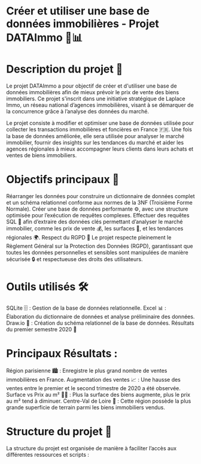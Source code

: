 # Créer et utiliser une base de données immobilières - Projet DATAImmo 🏡📊

# Description du projet 📝

Le projet DATAImmo a pour objectif de créer et d'utiliser une base de données immobilières afin de mieux prévoir le prix de vente des biens immobiliers. Ce projet s'inscrit dans une initiative stratégique de Laplace Immo, un réseau national d’agences immobilières, visant à se démarquer de la concurrence grâce à l’analyse des données du marché.

Le projet consiste à modifier et optimiser une base de données utilisée pour collecter les transactions immobilières et foncières en France 🇫🇷. Une fois la base de données améliorée, elle sera utilisée pour analyser le marché immobilier, fournir des insights sur les tendances du marché et aider les agences régionales à mieux accompagner leurs clients dans leurs achats et ventes de biens immobiliers.

# Objectifs principaux 🎯

Réarranger les données pour construire un dictionnaire de données complet et un schéma relationnel conforme aux normes de la 3NF (Troisième Forme Normale).
Créer une base de données performante ⚙️, avec une structure optimisée pour l’exécution de requêtes complexes.
Effectuer des requêtes SQL 📑 afin d’extraire des données clés permettant d’analyser le marché immobilier, comme les prix de vente 💰, les surfaces 📏, et les tendances régionales 🌍.
Respect du RGPD 📜
Le projet respecte pleinement le Règlement Général sur la Protection des Données (RGPD), garantissant que toutes les données personnelles et sensibles sont manipulées de manière sécurisée 🔒 et respectueuse des droits des utilisateurs.

# Outils utilisés 🛠️

SQLite 🗄️ : Gestion de la base de données relationnelle.
Excel 📊 : Élaboration du dictionnaire de données et analyse préliminaire des données.
Draw.io 🎨 : Création du schéma relationnel de la base de données.
Résultats du premier semestre 2020 📅

# Principaux Résultats :

Région parisienne 🏙️ : Enregistre le plus grand nombre de ventes immobilières en France.
Augmentation des ventes 📈 : Une hausse des ventes entre le premier et le second trimestre de 2020 a été observée.
Surface vs Prix au m² 📏💵 : Plus la surface des biens augmente, plus le prix au m² tend à diminuer.
Centre-Val de Loire 🌳 : Cette région possède la plus grande superficie de terrain parmi les biens immobiliers vendus.

# Structure du projet 📂

La structure du projet est organisée de manière à faciliter l’accès aux différentes ressources et scripts :